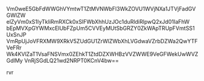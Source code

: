 Vm0weE5GbFdWWGhVYmtwT1ZtMVNWbFl3WkZOVU1WVjNXa1JTVjFadGVGWlZW
elZyVm0xS1IyTkliRmRXCk0xSlFWbXhhUzJOc1duRldiRlpwQ2xJd01IaFhW
bEpMVXpGYWMxcElUbFZpUm5CVVEyMUtSbGRZY0ZkWApTRUpFVmtSS1UxSnJP
VmRpUjJoVFRXMW9XRkV5ZUdGU1ZrWlZWbXhLVGdwaVZrbDZWa2QwYTFVeFRr
Wk4KVlZaT1VsaFNSVmx0ZEhkT1ZtdDZXWHBzVVZWWE9VeGFWekUwWVZGdlMy
VnRjSGdLQ21wd2NRPT0KCnV4bw==

rvr